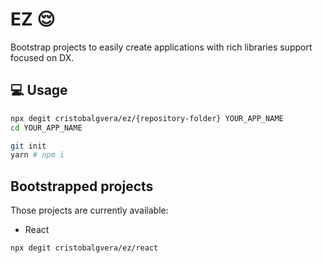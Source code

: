 # EZ :relieved:

Bootstrap projects to easily create applications with rich libraries support focused on DX.

## :computer: Usage

```bash
npx degit cristobalgvera/ez/{repository-folder} YOUR_APP_NAME
cd YOUR_APP_NAME

git init
yarn # npm i
```

## Bootstrapped projects

Those projects are currently available:

- React

```bash
npx degit cristobalgvera/ez/react
```
